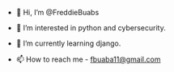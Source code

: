 - 👋 Hi, I’m @FreddieBuabs
- 👀 I’m interested in python and cybersecurity.
- 🌱 I’m currently learning django.

- 📫 How to reach me - fbuaba11@gmail.com

<!---
FreddieBuabs/FreddieBuabs is a ✨ special ✨ repository because its `README.md` (this file) appears on your GitHub profile.
You can click the Preview link to take a look at your changes.
--->
